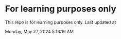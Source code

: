 # For learning purposes only
This repo is for learning purposes only.
Last updated at

Monday, May 27, 2024 5:13:16 AM

